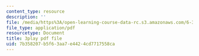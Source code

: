 ```yaml
---
content_type: resource
description: ''
file: /media/https%3A/open-learning-course-data-rc.s3.amazonaws.com/6-370-the-battlecode-programming-competition-january-iap-2013/7b358207b5f63aa7e4424cd7717558ca_PA3bcu83j38.pdf
file_type: application/pdf
resourcetype: Document
title: 3play pdf file
uid: 7b358207-b5f6-3aa7-e442-4cd7717558ca
---
```

